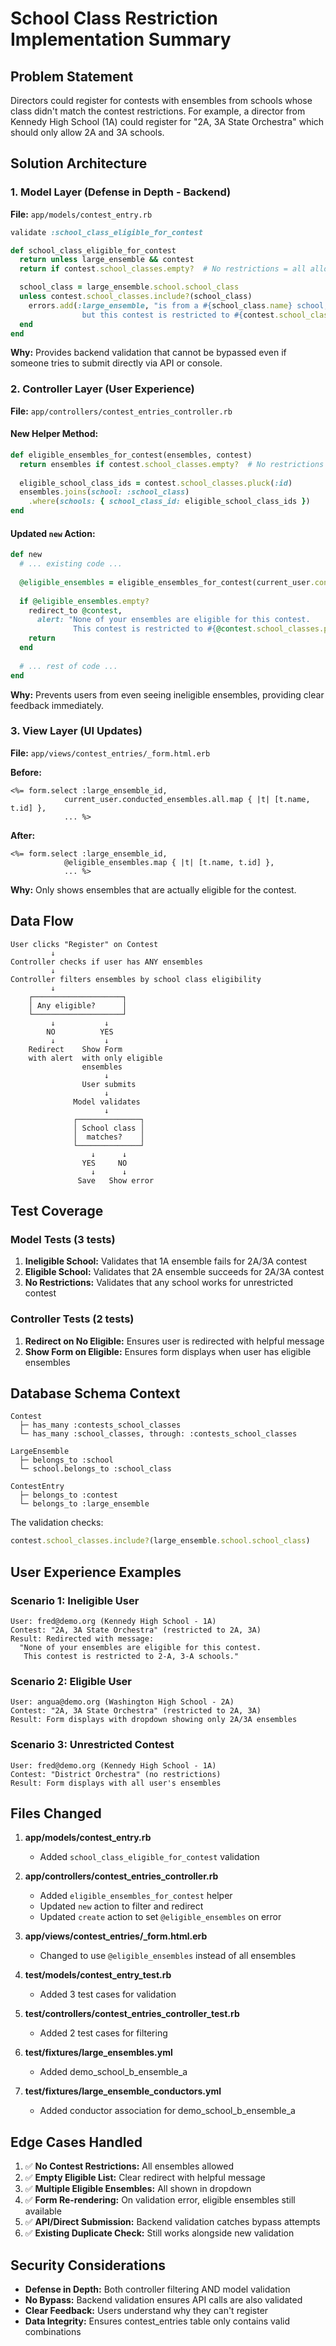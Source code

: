 # School Class Restriction Implementation Summary

## Problem Statement
Directors could register for contests with ensembles from schools whose class didn't match the contest restrictions. For example, a director from Kennedy High School (1A) could register for "2A, 3A State Orchestra" which should only allow 2A and 3A schools.

## Solution Architecture

### 1. Model Layer (Defense in Depth - Backend)
**File:** `app/models/contest_entry.rb`

```ruby
validate :school_class_eligible_for_contest

def school_class_eligible_for_contest
  return unless large_ensemble && contest
  return if contest.school_classes.empty?  # No restrictions = all allowed

  school_class = large_ensemble.school.school_class
  unless contest.school_classes.include?(school_class)
    errors.add(:large_ensemble, "is from a #{school_class.name} school, 
                but this contest is restricted to #{contest.school_classes.pluck(:name).join(', ')} schools")
  end
end
```

**Why:** Provides backend validation that cannot be bypassed even if someone tries to submit directly via API or console.

### 2. Controller Layer (User Experience)
**File:** `app/controllers/contest_entries_controller.rb`

#### New Helper Method:
```ruby
def eligible_ensembles_for_contest(ensembles, contest)
  return ensembles if contest.school_classes.empty?  # No restrictions
  
  eligible_school_class_ids = contest.school_classes.pluck(:id)
  ensembles.joins(school: :school_class)
    .where(schools: { school_class_id: eligible_school_class_ids })
end
```

#### Updated `new` Action:
```ruby
def new
  # ... existing code ...
  
  @eligible_ensembles = eligible_ensembles_for_contest(current_user.conducted_ensembles, @contest)
  
  if @eligible_ensembles.empty?
    redirect_to @contest, 
      alert: "None of your ensembles are eligible for this contest. 
              This contest is restricted to #{@contest.school_classes.pluck(:name).join(', ')} schools."
    return
  end
  
  # ... rest of code ...
end
```

**Why:** Prevents users from even seeing ineligible ensembles, providing clear feedback immediately.

### 3. View Layer (UI Updates)
**File:** `app/views/contest_entries/_form.html.erb`

**Before:**
```erb
<%= form.select :large_ensemble_id,
            current_user.conducted_ensembles.all.map { |t| [t.name, t.id] },
            ... %>
```

**After:**
```erb
<%= form.select :large_ensemble_id,
            @eligible_ensembles.map { |t| [t.name, t.id] },
            ... %>
```

**Why:** Only shows ensembles that are actually eligible for the contest.

## Data Flow

```
User clicks "Register" on Contest
         ↓
Controller checks if user has ANY ensembles
         ↓
Controller filters ensembles by school class eligibility
         ↓
    ┌────────────────────┐
    │ Any eligible?      │
    └────────────────────┘
         ↓           ↓
        NO          YES
         ↓           ↓
    Redirect    Show Form
    with alert  with only eligible
                ensembles
                     ↓
                User submits
                     ↓
              Model validates
                     ↓
              ┌──────────────┐
              │ School class │
              │  matches?    │
              └──────────────┘
                  ↓      ↓
                YES     NO
                  ↓      ↓
               Save   Show error
```

## Test Coverage

### Model Tests (3 tests)
1. **Ineligible School:** Validates that 1A ensemble fails for 2A/3A contest
2. **Eligible School:** Validates that 2A ensemble succeeds for 2A/3A contest  
3. **No Restrictions:** Validates that any school works for unrestricted contest

### Controller Tests (2 tests)
1. **Redirect on No Eligible:** Ensures user is redirected with helpful message
2. **Show Form on Eligible:** Ensures form displays when user has eligible ensembles

## Database Schema Context

```
Contest
  ├─ has_many :contests_school_classes
  └─ has_many :school_classes, through: :contests_school_classes

LargeEnsemble
  ├─ belongs_to :school
  └─ school.belongs_to :school_class

ContestEntry
  ├─ belongs_to :contest
  └─ belongs_to :large_ensemble
```

The validation checks:
```ruby
contest.school_classes.include?(large_ensemble.school.school_class)
```

## User Experience Examples

### Scenario 1: Ineligible User
```
User: fred@demo.org (Kennedy High School - 1A)
Contest: "2A, 3A State Orchestra" (restricted to 2A, 3A)
Result: Redirected with message:
  "None of your ensembles are eligible for this contest. 
   This contest is restricted to 2-A, 3-A schools."
```

### Scenario 2: Eligible User
```
User: angua@demo.org (Washington High School - 2A)
Contest: "2A, 3A State Orchestra" (restricted to 2A, 3A)
Result: Form displays with dropdown showing only 2A/3A ensembles
```

### Scenario 3: Unrestricted Contest
```
User: fred@demo.org (Kennedy High School - 1A)
Contest: "District Orchestra" (no restrictions)
Result: Form displays with all user's ensembles
```

## Files Changed

1. **app/models/contest_entry.rb**
   - Added `school_class_eligible_for_contest` validation

2. **app/controllers/contest_entries_controller.rb**
   - Added `eligible_ensembles_for_contest` helper
   - Updated `new` action to filter and redirect
   - Updated `create` action to set `@eligible_ensembles` on error

3. **app/views/contest_entries/_form.html.erb**
   - Changed to use `@eligible_ensembles` instead of all ensembles

4. **test/models/contest_entry_test.rb**
   - Added 3 test cases for validation

5. **test/controllers/contest_entries_controller_test.rb**
   - Added 2 test cases for filtering

6. **test/fixtures/large_ensembles.yml**
   - Added demo_school_b_ensemble_a

7. **test/fixtures/large_ensemble_conductors.yml**
   - Added conductor association for demo_school_b_ensemble_a

## Edge Cases Handled

1. ✅ **No Contest Restrictions:** All ensembles allowed
2. ✅ **Empty Eligible List:** Clear redirect with helpful message
3. ✅ **Multiple Eligible Ensembles:** All shown in dropdown
4. ✅ **Form Re-rendering:** On validation error, eligible ensembles still available
5. ✅ **API/Direct Submission:** Backend validation catches bypass attempts
6. ✅ **Existing Duplicate Check:** Still works alongside new validation

## Security Considerations

- **Defense in Depth:** Both controller filtering AND model validation
- **No Bypass:** Backend validation ensures API calls are also validated
- **Clear Feedback:** Users understand why they can't register
- **Data Integrity:** Ensures contest_entries table only contains valid combinations
